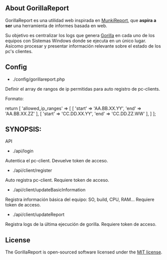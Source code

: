 ## About GorillaReport

GorillaReport  es una utilidad web inspirada en <a href="https://github.com/munkireport/munkireport-php">MunkiReport</a>, que <b>aspira a ser</b> una herramienta de informes basada en web.

Su objetivo es centralizar los logs que genera <a href="https://github.com/1dustindavis/gorilla">Gorilla</a> en cada uno de los equipos con Sistemas Windows donde se ejecuta en un único lugar. Asícomo procesar y presentar información relevante sobre el estado de los pc's clientes.

## Config

* ./config/gorillareport.php

Definir el array de rangos de ip permitidas para auto registro de pc-clients.

Formato:

return [
        'allowed_ip_ranges' => [
            [
                'start' => 'AA.BB.XX.YY',
                'end' => 'AA.BB.XX.ZZ'
            ],
            [
                'start' => 'CC.DD.XX.YY',
                 'end' => 'CC.DD.ZZ.WW'
            ],
        ]
];


## SYNOPSIS: 

API

* ./api/login

Autentica el pc-client.
Devuelve token de acceso.

* ./api/client/register

Auto registra pc-client.
Requiere token de acceso.

* ./api/client/updateBasicInformation

Registra información básica del equipo: SO, build, CPU, RAM...
Requiere token de acceso.

* ./api/client/updateReport

Registra logs de la última ejecución de gorilla.
Requiere token de acceso.

## License

The GorillaReport is open-sourced software licensed under the [MIT license](https://opensource.org/licenses/MIT).
